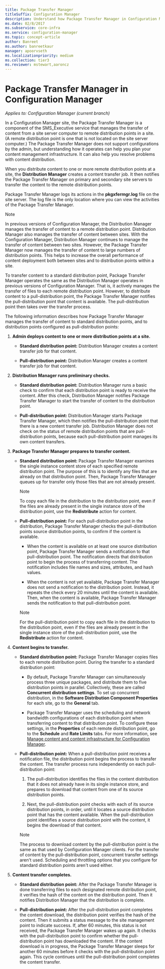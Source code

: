 ```yaml
---
title: Package Transfer Manager
titleSuffix: Configuration Manager
description: Understand how Package Transfer Manager in Configuration Manager transfers content from a site server to remote distribution points.
ms.date: 02/8/2017
ms.subservice: core-infra
ms.service: configuration-manager
ms.topic: concept-article
author: Banreet
ms.author: banreetkaur
manager: apoorvseth
ms.localizationpriority: medium
ms.collection: tier3
ms.reviewer: mstewart,aaroncz 
---
```

# Package Transfer Manager in Configuration Manager

*Applies to: Configuration Manager (current branch)*

In a Configuration Manager site, the Package Transfer Manager is a  component of the SMS_Executive service that manages the transfer of content from a site server computer to remote distribution points in a site. (A remote distribution point is one that is not located on the site server computer.) The Package Transfer Manager does not support configurations by the admin, but understanding how it operates can help you plan your content management infrastructure. It can also help you resolve problems with content distribution.


When you distribute content to one or more remote distribution points at a site, the **Distribution Manager** creates a content transfer job. It then notifies the Package Transfer Manager on primary and secondary site servers to transfer the content to the remote distribution points.

 Package Transfer Manager logs its actions in the **pkgxfermgr.log** file on the site server. The log file is the only location where you can view the activities of the Package Transfer Manager.  

> [!NOTE]  
>  In previous versions of Configuration Manager, the Distribution Manager manages the transfer of content to a remote distribution point. Distribution Manager also manages the transfer of content between sites. With the Configuration Manager, Distribution Manager continues to manage the transfer of content between two sites. However, the Package Transfer Manager now manages the transfer of content to large numbers of distribution points. This helps to increase the overall performance of content deployment both between sites and to distribution points within a site.  

To transfer content to a standard distribution point, Package Transfer Manager operates the same as the Distribution Manager operates in previous versions of Configuration Manager. That is, it actively manages the transfer of files to each remote distribution point. However, to distribute content to a pull-distribution point, the Package Transfer Manager notifies the pull-distribution point that content is available. The pull-distribution point then takes over the transfer process.  

The following information describes how Package Transfer Manager manages the transfer of content to standard distribution points, and to distribution points configured as pull-distribution points:
1.  **Admin deploys content to one or more distribution points at a site.**  

    -   **Standard distribution point:** Distribution Manager creates a content transfer job for that content.  

    -   **Pull-distribution point:** Distribution Manager creates a content transfer job for that content.  

2.  **Distribution Manager runs preliminary checks.**  

    -   **Standard distribution point:** Distribution Manager runs a basic check to confirm that each distribution point is ready to receive the content. After this check, Distribution Manager notifies Package Transfer Manager to start the transfer of content to the distribution point.  

    -   **Pull-distribution point:** Distribution Manager starts Package Transfer Manager, which then notifies the pull-distribution point that there is a new content transfer job. Distribution Manager does not check on the status of remote distribution points that are pull-distribution points, because each pull-distribution point manages its own content transfers.  

3.  **Package Transfer Manager prepares to transfer content.**  

    -   **Standard distribution point:** Package Transfer Manager examines the single instance content store of each specified remote distribution point. The purpose of this is to identify any files that are already on that distribution point. Then, Package Transfer Manager queues up for transfer only those files that are not already present.  

        > [!NOTE]  
        >  To copy each file in the distribution to the distribution point, even if the files are already present in the single instance store of the distribution point, use the **Redistribute** action for content.  

    -   **Pull-distribution point:** For each pull-distribution point in the distribution, Package Transfer Manager checks the pull-distribution points source distribution points, to confirm if the content is available.  

        -   When the content is available on at least one source distribution point, Package Transfer Manager sends a notification to that pull-distribution point. The notification directs that distribution point to begin the process of transferring content. The notification includes file names and sizes, attributes, and hash values.  

        -   When the content is not yet available, Package Transfer Manager does not send a notification to the distribution point. Instead, it repeats the check every 20 minutes until the content is available. Then, when the content is available, Package Transfer Manager sends the notification to that pull-distribution point.  

        > [!NOTE]  
        >  For the pull-distribution point to copy each file in the distribution to the distribution point, even if the files are already present in the single instance store of the pull-distribution point, use the **Redistribute** action for content.  

4.  **Content begins to transfer.**  

    -   **Standard distribution point:** Package Transfer Manager copies files to each remote distribution point. During the transfer to a standard distribution point:  

        -   By default, Package Transfer Manager can simultaneously process three unique packages, and distribute them to five distribution points in parallel. Collectively, these are called **Concurrent distribution settings**. To set up concurrent distribution, in the **Software Distribution Component Properties** for each site, go to the **General** tab.  

        -   Package Transfer Manager uses the scheduling and network bandwidth configurations of each distribution point when transferring content to that distribution point. To configure these settings, in the **Properties** of each remote distribution point, go to the **Schedule** and **Rate Limits** tabs. For more information, see [Manage content and content infrastructure for Configuration Manager](../../../core/servers/deploy/configure/manage-content-and-content-infrastructure.md).  

    -   **Pull-distribution point:** When a pull-distribution point receives a notification file, the distribution point begins the process to transfer the content. The transfer process runs independently on each pull-distribution point:  

        1.   The pull-distribution identifies the files in the content distribution that it does not already have in its single instance store, and prepares to download that content from one of its source distribution points.  

        2.   Next, the pull-distribution point checks with each of its source distribution points, in order, until it locates a source distribution point that has the content available. When the pull-distribution point identifies a source distribution point with the content, it begins the download of that content.  

        > [!NOTE]  
        >  The process to download content by the pull-distribution point is the same as that used by Configuration Manager clients. For the transfer of content by the pull-distribution point, concurrent transfer settings aren't used. Scheduling and throttling options that you configure for standard distribution points aren't used either.  

5.  **Content transfer completes.**  

    -   **Standard distribution point:** After the Package Transfer Manager is done transferring files to each designated remote distribution point, it verifies the hash of the content on the distribution point. Then it notifies Distribution Manager that the distribution is complete.  

    -   **Pull-distribution point:** After the pull-distribution point completes the content download, the distribution point verifies the hash of the content. Then it submits a status message to the site management point to indicate success. If, after 60 minutes, this status is not received, the Package Transfer Manager wakes up again. It checks with the pull-distribution point to confirm whether the pull-distribution point has downloaded the content. If the content download is in progress, the Package Transfer Manager sleeps for another 60 minutes before it checks with the pull-distribution point again. This cycle continues until the pull-distribution point completes the content transfer.  
